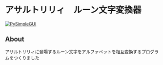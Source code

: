 # アサルトリリィ　ルーン文字変換器
[![PySimpleGUI](https://img.shields.io/badge/PySimpleGUI-%E2%AC%85-brightgreen)](https://github.com/PySimpleGUI/PySimpleGUI)

## About
アサルトリリィに登場するルーン文字をアルファベットを相互変換するプログラムをつくりました

